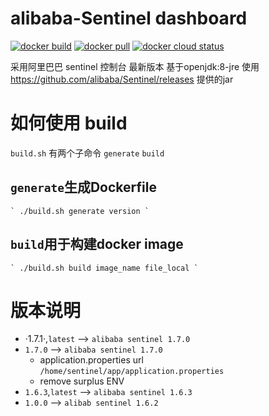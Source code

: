 # alibaba-Sentinel dashboard
[![docker build](https://img.shields.io/badge/docker%20build-passing-brightgreen)](https://hub.docker.com/r/hb0730/alibaba-sentinel)
[![docker pull](https://badgen.net/docker/pulls/hb0730/alibaba-sentinel)](https://hub.docker.com/r/hb0730/alibaba-sentinel)
[![docker cloud status](https://img.shields.io/badge/docker%20build-automated-066da5)](https://hub.docker.com/r/hb0730/alibaba-sentinel)

采用阿里巴巴 sentinel 控制台 最新版本
基于openjdk:8-jre
使用 https://github.com/alibaba/Sentinel/releases 提供的jar
# 如何使用 build
 `build.sh` 有两个子命令 `generate` `build`
 ## `generate`生成Dockerfile
	` ./build.sh generate version ` 
 ## `build`用于构建docker image
	` ./build.sh build image_name file_local `
# 版本说明
 * ·1.7.1·,`latest` --> `alibaba sentinel 1.7.0`
 * `1.7.0` --> `alibaba sentinel 1.7.0`
   + application.properties url `/home/sentinel/app/application.properties`
   + remove surplus ENV
 * `1.6.3`,`latest` --> `alibaba sentinel 1.6.3`
 * `1.0.0` --> `alibab sentinel 1.6.2`
